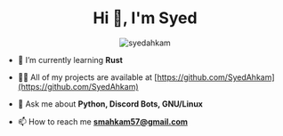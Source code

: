 <h1 align="center">Hi 👋, I'm Syed</h1>

<p align="center"> <img src="https://komarev.com/ghpvc/?username=syedahkam" alt="syedahkam" /> </p>

- 🌱 I’m currently learning **Rust**

- 👨‍💻 All of my projects are available at [https://github.com/SyedAhkam](https://github.com/SyedAhkam)

- 💬 Ask me about **Python, Discord Bots, GNU/Linux**

- 📫 How to reach me **smahkam57@gmail.com**
